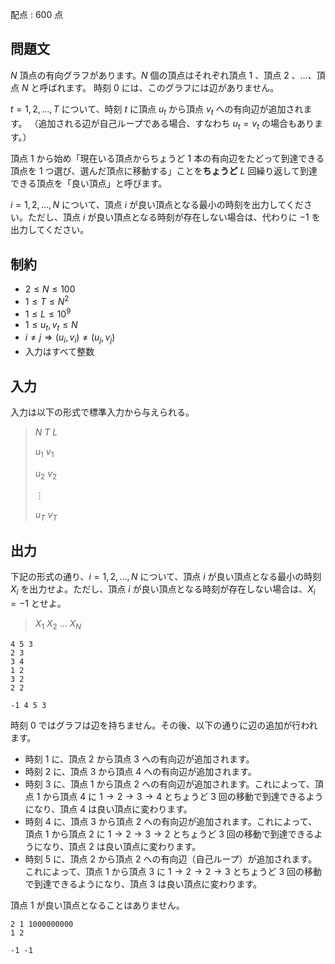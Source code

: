 配点 : $600$ 点

## 問題文

$N$ 頂点の有向グラフがあります。$N$ 個の頂点はそれぞれ頂点 $1$ 、頂点 $2$ 、$\ldots$、頂点 $N$ と呼ばれます。
時刻 $0$ には、このグラフには辺がありません。

$t = 1, 2, \ldots, T$ について、時刻 $t$ に頂点 $u_t$ から頂点 $v_t$ への有向辺が追加されます。
（追加される辺が自己ループである場合、すなわち $u_t = v_t$ の場合もあります。）

頂点 $1$ から始め「現在いる頂点からちょうど $1$ 本の有向辺をたどって到達できる頂点を $1$ つ選び、選んだ頂点に移動する」ことを**ちょうど** $L$ 回繰り返して到達できる頂点を「良い頂点」と呼びます。

$i = 1, 2, \ldots, N$ について、頂点 $i$ が良い頂点となる最小の時刻を出力してください。ただし、頂点 $i$ が良い頂点となる時刻が存在しない場合は、代わりに $-1$ を出力してください。

## 制約

- $2 \leq N \leq 100$
- $1 \leq T \leq N^2$
- $1 \leq L \leq 10^9$
- $1 \leq u_t, v_t \leq N$
- $i \neq j \Rightarrow (u_i, v_i) \neq (u_j, v_j)$
- 入力はすべて整数

## 入力

入力は以下の形式で標準入力から与えられる。

> $N$ $T$ $L$
> 
> $u_1$ $v_1$
> 
> $u_2$ $v_2$
> 
> $\vdots$
> 
> $u_T$ $v_T$

## 出力

下記の形式の通り、$i = 1, 2, \ldots, N$ について、頂点 $i$ が良い頂点となる最小の時刻 $X_i$ を出力せよ。ただし、頂点 $i$ が良い頂点となる時刻が存在しない場合は、$X_i = -1$ とせよ。

> $X_1$ $X_2$ $\ldots$ $X_N$

```input1
4 5 3
2 3
3 4
1 2
3 2
2 2
```

```output1
-1 4 5 3
```

時刻 $0$ ではグラフは辺を持ちません。その後、以下の通りに辺の追加が行われます。

- 時刻 $1$ に、頂点 $2$ から頂点 $3$ への有向辺が追加されます。
- 時刻 $2$ に、頂点 $3$ から頂点 $4$ への有向辺が追加されます。
- 時刻 $3$ に、頂点 $1$ から頂点 $2$ への有向辺が追加されます。これによって、頂点 $1$ から頂点 $4$ に $1 \rightarrow 2 \rightarrow 3 \rightarrow 4$ とちょうど $3$ 回の移動で到達できるようになり、頂点 $4$ は良い頂点に変わります。
- 時刻 $4$ に、頂点 $3$ から頂点 $2$ への有向辺が追加されます。これによって、頂点 $1$ から頂点 $2$ に $1 \rightarrow 2 \rightarrow 3 \rightarrow 2$ とちょうど $3$ 回の移動で到達できるようになり、頂点 $2$ は良い頂点に変わります。
- 時刻 $5$ に、頂点 $2$ から頂点 $2$ への有向辺（自己ループ）が追加されます。これによって、頂点 $1$ から頂点 $3$ に $1 \rightarrow 2 \rightarrow 2 \rightarrow 3$ とちょうど $3$ 回の移動で到達できるようになり、頂点 $3$ は良い頂点に変わります。

頂点 $1$ が良い頂点となることはありません。

```input2
2 1 1000000000
1 2
```

```output2
-1 -1
```